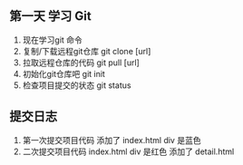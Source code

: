 ## 第一天 学习 Git
1. 现在学习git 命令
2. 复制/下载远程git仓库
	git clone [url]
3. 拉取远程仓库的代码
   	git pull [url]
4. 初始化git仓库吧
	git init 
5. 检查项目提交的状态
    git status 




## 提交日志
1. 第一次提交项目代码
	添加了 index.html div 是蓝色
2. 二次提交项目代码
	index.html div 是红色
	添加了 detail.html 